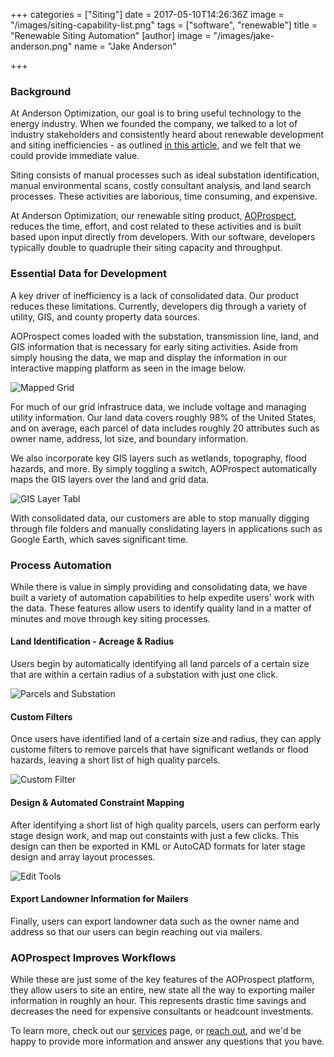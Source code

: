 +++
categories = ["Siting"]
date = 2017-05-10T14:26:36Z
image = "/images/siting-capability-list.png"
tags = ["software", "renewable"]
title = "Renewable Siting Automation"
[author]
image = "/images/jake-anderson.png"
name = "Jake Anderson"

+++
### Background

At Anderson Optimization, our goal is to bring useful technology to the energy industry. When we founded the company, we talked to a lot of industry stakeholders and consistently heard about renewable development and siting inefficiencies - as outlined [in this article](../renewable-siting-difficulty), and we felt that we could provide immediate value.  

Siting consists of manual processes such as ideal substation identification, manual environmental scans, costly consultant analysis, and land search processes. These activities are laborious, time consuming, and expensive.  

At Anderson Optimization, our renewable siting product, [AOProspect](/services), reduces the time, effort, and cost related to these activities and is built based upon input directly from developers. With our software, developers typically double to quadruple their siting capacity and throughput.

### Essential Data for Development

A key driver of inefficiency is a lack of consolidated data. Our product reduces these limitations. Currently, developers dig through a variety of utility, GIS, and county property data sources.

AOProspect comes loaded with the substation, transmission line, land, and GIS information that is necessary for early siting activities. Aside from simply housing the data, we map and display the information in our interactive mapping platform as seen in the image below.

![Mapped Grid](/images/siting-capability-1.jpg "Energy Grid Data Mapping")

For much of our grid infrastruce data, we include voltage and managing utility information. Our land data covers roughly 98% of the United States, and on average, each parcel of data includes roughly 20 attributes such as owner name, address, lot size, and boundary information.

We also incorporate key GIS layers such as wetlands, topography, flood hazards, and more. By simply toggling a switch, AOProspect automatically maps the GIS layers over the land and grid data. 

![GIS Layer Tabl](/images/siting-capability-2.png "GIS Data Layers")

With consolidated data, our customers are able to stop manually digging through file folders and manually conslidating layers in applications such as Google Earth, which saves significant time. 


### Process Automation

While there is value in simply providing and consolidating data, we have built a variety of automation capabilities to help expedite users' work with the data. These features allow users to identify quality land in a matter of minutes and move through key siting processes.

#### Land Identification - Acreage & Radius

Users begin by automatically identifying all land parcels of a certain size that are within a certain radius of a substation with just one click. 

![Parcels and Substation](/images/siting-capability-3.jpg "Parcels Nearby Substation")


#### Custom Filters 

Once users have identified land of a certain size and radius, they can apply custome filters to remove parcels that have significant wetlands or flood hazards, leaving a short list of high quality parcels. 

![Custom Filter](/images/siting-capability-4.png "Custom Filter Table")

#### Design & Automated Constraint Mapping

After identifying a short list of high quality parcels, users can perform early stage design work, and map out constaints with just a few clicks. This design can then be exported in KML or AutoCAD formats for later stage design and array layout processes.

![Edit Tools](/images/siting-capability-5.jpg "Site Design and Constraint Mapping")

#### Export Landowner Information for Mailers

Finally, users can export landowner data such as the owner name and address so that our users can begin reaching out via mailers.

### AOProspect Improves Workflows

While these are just some of the key features of the AOProspect platform, they allow users to site an entire, new state all the way to exporting mailer information in roughly an hour. This represents drastic time savings and decreases the need for expensive consultants or headcount investments. 

To learn more, check out our [services](/services) page, or [reach out](/contact), and we'd be happy to provide more information and answer any questions that you have.